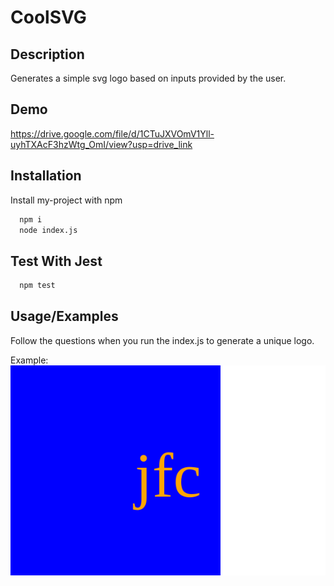 
# CoolSVG

## Description
Generates a simple svg logo based on inputs provided by the user.


## Demo

https://drive.google.com/file/d/1CTuJXVOmV1Yll-uyhTXAcF3hzWtg_OmI/view?usp=drive_link


## Installation

Install my-project with npm

```bash
  npm i
  node index.js
```
    
## Test With Jest
```bash
  npm test
```
## Usage/Examples
Follow the questions when you run the index.js to generate a unique logo.

Example:
![examples](./examples/jfc.svg)

